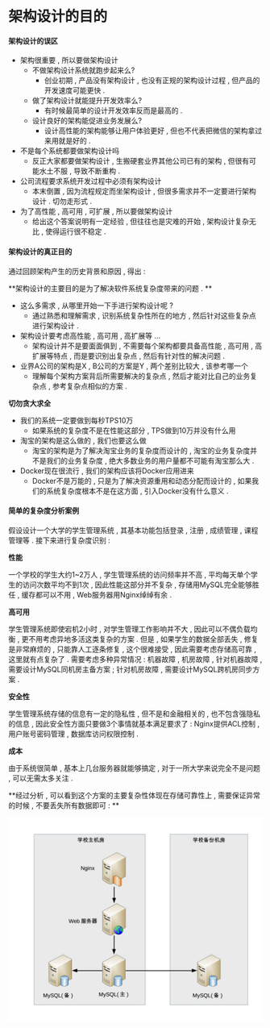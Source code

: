 # 架构设计的目的

#### 架构设计的误区

* 架构很重要 , 所以要做架构设计
  * 不做架构设计系统就跑步起来么?
    * 创业初期 , 产品没有架构设计 , 也没有正规的架构设计过程 , 但产品的开发速度可能更快 . 
  * 做了架构设计就能提升开发效率么?
    * 有时候最简单的设计开发效率反而是最高的 . 
  * 设计良好的架构能促进业务发展么?
    * 设计高性能的架构能够让用户体验更好 , 但也不代表把微信的架构拿过来用就是好的 . 
* 不是每个系统都要做架构设计吗
  * 反正大家都要做架构设计 , 生搬硬套业界其他公司已有的架构 , 但很有可能水土不服 , 导致不断重构 . 
* 公司流程要求系统开发过程中必须有架构设计
  * 本末倒置 , 因为流程规定而坐架构设计 , 但很多需求并不一定要进行架构设计 . 切勿走形式 .  
* 为了高性能 , 高可用 , 可扩展 , 所以要做架构设计
  * 给出这个答案说明有一定经验 , 但往往也是灾难的开始 , 架构设计复杂无比 , 使得运行很不稳定 . 

#### 架构设计的真正目的

通过回顾架构产生的历史背景和原因 , 得出 :

**架构设计的主要目的是为了解决软件系统复杂度带来的问题 . **

* 这么多需求 , 从哪里开始一下手进行架构设计呢 ? 
  * 通过熟悉和理解需求 , 识别系统复杂性所在的地方 , 然后针对这些复杂点进行架构设计 . 
* 架构设计要考虑高性能 , 高可用 , 高扩展等 ... 
  * 架构设计并不是要面面俱到 , 不需要每个架构都要具备高性能 , 高可用 , 高扩展等特点 , 而是要识别出复杂点 , 然后有针对性的解决问题 . 
* 业界A公司的架构是X , B公司的方案是Y , 两个差别比较大 , 该参考哪一个
  * 理解每个架构方案背后所需要解决的复杂点 , 然后才能对比自己的业务复杂点 , 参考复杂点相似的方案 . 

**切勿贪大求全**

* 我们的系统一定要做到每秒TPS10万
  * 如果系统的复杂度不是在性能这部分 , TPS做到10万并没有什么用
* 淘宝的架构是这么做的 , 我们也要这么做
  * 淘宝的架构是为了解决淘宝业务的复杂度而设计的 , 淘宝的业务复杂度并不是我们的业务复杂度 , 绝大多数业务的用户量都不可能有淘宝那么大 . 
* Docker现在很流行 , 我们的架构应该将Docker应用进来
  * Docker不是万能的 , 只是为了解决资源重用和动态分配而设计的 , 如果我们的系统复杂度根本不是在这方面 , 引入Docker没有什么意义 . 

#### 简单的复杂度分析案例

假设设计一个大学的学生管理系统 , 其基本功能包括登录 , 注册 , 成绩管理 , 课程管理等 . 接下来进行复杂度识别 :

**性能**

一个学校的学生大约1~2万人 , 学生管理系统的访问频率并不高 , 平均每天单个学生的访问次数平均不到1次 , 因此性能这部分并不复杂 , 存储用MySQL完全能够胜任 , 缓存都可以不用 , Web服务器用Nginx绰绰有余 .

**高可用**

学生管理系统即使宕机2小时 , 对学生管理工作影响并不大 , 因此可以不偶负载均衡 , 更不用考虑异地多活这类复杂的方案 . 但是 , 如果学生的数据全部丢失 , 修复是非常麻烦的 , 只能靠人工逐条修复 , 这个很难接受 , 因此需要考虑存储高可靠 , 这里就有点复杂了 . 需要考虑多种异常情况 : 机器故障 , 机房故障 , 针对机器故障 , 需要设计MySQL同机房主备方案 ; 针对机房故障 , 需要设计MySQL跨机房同步方案 .

**安全性**

学生管理系统存储的信息有一定的隐私性 , 但不是和金融相关的 , 也不包含强隐私的信息 , 因此安全性方面只要做3个事情就基本满足要求了 : Nginx提供ACL控制 , 用户账号密码管理 , 数据库访问权限控制 .

**成本**

由于系统很简单 , 基本上几台服务器就能够搞定 , 对于一所大学来说完全不是问题 , 可以无需太多关注 .

**经过分析 , 可以看到这个方案的主要复杂性体现在存储可靠性上 , 需要保证异常的时候 , 不要丢失所有数据即可 : **

![](/assets/xueshengxitong.png)

